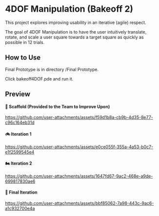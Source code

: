 # 4DOF Manipulation (Bakeoff 2)
This project explores improving usability in an iterative (agile) respect.

The goal of 4DOF Manipulation is to have the user intuitively translate, rotate, and scale a user square towards a target square as quickly as possible in 12 trials.

## How to Use
Final Prototype is in directory /Final Prototype.

Click bakeoff4DOF.pde and run it.

## Preview
#### 🛴 Scaffold (Provided to the Team to Improve Upon)
https://github.com/user-attachments/assets/f59d1b8a-cb9b-4d35-8e77-c96c164eb31d

#### 🚲 Iteration 1
https://github.com/user-attachments/assets/e0ce055f-355a-4a53-b0c7-e1f2599545e4

#### 🏍️ Iteration 2
https://github.com/user-attachments/assets/1647fd67-9ac2-468e-a9de-699817830ae6

#### 🚗 Final Iteration
https://github.com/user-attachments/assets/bbf85062-7a98-443c-9ac6-a1c932700e4a

